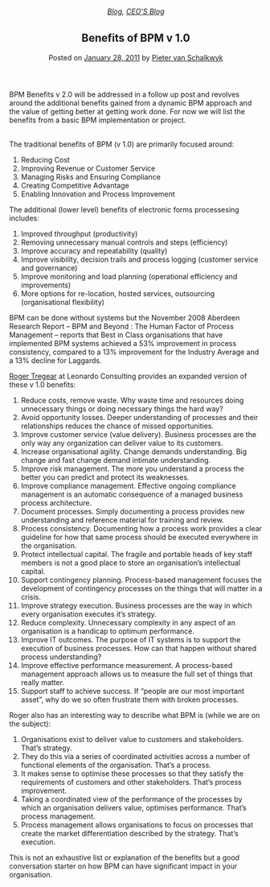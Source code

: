 
<article class="post-241 post type-post status-publish format-standard has-post-thumbnail hentry category-blog category-pieter-blog tag-bpm" id="post-241">
<div class="article-inner">
<header class="entry-header">
<div class="entry-header-text entry-header-text-top text-center">
<h6 class="entry-category is-xsmall"><a href="https://xmpro.com/category/blog/" rel="category tag">Blog</a>, <a href="https://xmpro.com/category/blog/pieter-blog/" rel="category tag">CEO'S Blog</a></h6><h1 class="entry-title">Benefits of BPM v 1.0</h1><div class="entry-divider is-divider small"></div>
<div class="entry-meta uppercase is-xsmall">
<span class="posted-on">Posted on <a href="https://xmpro.com/benefits-of-bpm-v-1-0/" rel="bookmark"><time class="entry-date published" datetime="2011-01-28T05:59:16+00:00">January 28, 2011</time></a></span> <span class="byline">by <span class="meta-author vcard"><a class="url fn n" href="https://xmpro.com/author/pietervs/">Pieter van Schalkwyk</a></span></span> </div>
</div>
</header>
<div class="entry-content single-page">
<p>BPM Benefits v 2.0 will be addressed in a follow up post and revolves around the additional benefits gained from a dynamic BPM approach and the value of getting better at getting work done. For now we will list the benefits from a basic BPM implementation or project.</p>
<p> <br/>
The traditional benefits of BPM (v 1.0) are primarily focused around:</p>
<ol>
<li>Reducing Cost</li>
<li>Improving Revenue or Customer Service</li>
<li>Managing Risks and Ensuring Compliance</li>
<li>Creating Competitive Advantage</li>
<li>Enabling Innovation and Process Improvement</li>
</ol>
<p>The additional (lower level) benefits of electronic forms processesing includes:</p>
<ol>
<li>Improved throughput (productivity)</li>
<li>Removing unnecessary manual controls and steps (efficiency)</li>
<li>Improve accuracy and repeatability (quality)</li>
<li>Improve visibility, decision trails and process logging (customer service and governance)</li>
<li>Improve monitoring and load planning (operational efficiency and improvements)</li>
<li>More options for re-location, hosted services, outsourcing (organisational flexibility)</li>
</ol>
<p>BPM can be done without systems but the November 2008 Aberdeen Research Report – BPM and Beyond : The Human Factor of Process Management – reports that Best in Class organisations that have implemented BPM systems achieved a 53% improvement in process consistency, compared to a 13% improvement for the Industry Average and a 13% decline for Laggards.</p>
<p><a href="http://au.linkedin.com/in/rogertregear" rel="noopener noreferrer" target="_blank">Roger Tregear</a> at Leonardo Consulting provides an expanded version of these v 1.0 benefits:</p>
<ol>
<li>Reduce costs, remove waste. Why waste time and resources doing unnecessary things or doing necessary things the hard way?</li>
<li>Avoid opportunity losses. Deeper understanding of processes and their relationships reduces the chance of missed opportunities.</li>
<li>Improve customer service (value delivery). Business processes are the only way any organization can deliver value to its customers.</li>
<li>Increase organisational agility. Change demands understanding. Big change and fast change demand intimate understanding.</li>
<li>Improve risk management. The more you understand a process the better you can predict and protect its weaknesses.</li>
<li>Improve compliance management. Effective ongoing compliance management is an automatic consequence of a managed business process architecture.</li>
<li>Document processes. Simply documenting a process provides new understanding and reference material for training and review.</li>
<li>Process consistency. Documenting how a process work provides a clear guideline for how that same process should be executed everywhere in the organisation.</li>
<li>Protect intellectual capital. The fragile and portable heads of key staff members is not a good place to store an organisation’s intellectual capital.</li>
<li>Support contingency planning. Process-based management focuses the development of contingency processes on the things that will matter in a crisis.</li>
<li>Improve strategy execution. Business processes are the way in which every organisation executes it’s strategy.</li>
<li>Reduce complexity. Unnecessary complexity in any aspect of an organisation is a handicap to optimum performance.</li>
<li>Improve IT outcomes. The purpose of IT systems is to support the execution of business processes. How can that happen without shared process understanding?</li>
<li>Improve effective performance measurement. A process-based management approach allows us to measure the full set of things that really matter.</li>
<li>Support staff to achieve success. If “people are our most important asset”, why do we so often frustrate them with broken processes.</li>
</ol>
<p>Roger also has an interesting way to describe what BPM is (while we are on the subject):</p>
<ol>
<li>Organisations exist to deliver value to customers and stakeholders. That’s strategy.</li>
<li>They do this via a series of coordinated activities across a number of functional elements of the organisation. That’s a process.</li>
<li>It makes sense to optimise these processes so that they satisfy the requirements of customers and other stakeholders. That’s process improvement.</li>
<li>Taking a coordinated view of the performance of the processes by which an organisation delivers value, optimises performance. That’s process management.</li>
<li>Process management allows organisations to focus on processes that create the market differentiation described by the strategy. That’s execution.</li>
</ol>
<p>This is not an exhaustive list or explanation of the benefits but a good conversation starter on how BPM can have significant impact in your organisation.</p>
<div class="blog-share text-center"><div class="is-divider medium"></div><div class="social-icons share-icons share-row relative"><a aria-label="Share on WhatsApp" class="icon button circle is-outline tooltip whatsapp show-for-medium" data-action="share/whatsapp/share" href="whatsapp://send?text=Benefits%20of%20BPM%20v%201.0 - https://xmpro.com/benefits-of-bpm-v-1-0/" title="Share on WhatsApp"><i class="icon-whatsapp"></i></a><a aria-label="Share on Facebook" class="icon button circle is-outline tooltip facebook" data-label="Facebook" href="https://www.facebook.com/sharer.php?u=https://xmpro.com/benefits-of-bpm-v-1-0/" onclick="window.open(this.href,this.title,'width=500,height=500,top=300px,left=300px'); return false;" rel="noopener nofollow" target="_blank" title="Share on Facebook"><i class="icon-facebook"></i></a><a aria-label="Share on Twitter" class="icon button circle is-outline tooltip twitter" href="https://twitter.com/share?url=https://xmpro.com/benefits-of-bpm-v-1-0/" onclick="window.open(this.href,this.title,'width=500,height=500,top=300px,left=300px'); return false;" rel="noopener nofollow" target="_blank" title="Share on Twitter"><i class="icon-twitter"></i></a><a aria-label="Email to a Friend" class="icon button circle is-outline tooltip email" href="/cdn-cgi/l/email-protection#3f004c4a5d555a5c4b027d5a515a59564b4c1a0d0f50591a0d0f7d6f721a0d0f491a0d0f0e110f195d505b46027c575a5c541a0d0f4b57564c1a0d0f504a4b1a0c7e1a0d0f574b4b4f4c1a0c7e1a0d791a0d7947524f4d50115c50521a0d795d5a515a59564b4c125059125d4f521249120e120f1a0d79" rel="nofollow" title="Email to a Friend"><i class="icon-envelop"></i></a><a aria-label="Pin on Pinterest" class="icon button circle is-outline tooltip pinterest" href="https://pinterest.com/pin/create/button?url=https://xmpro.com/benefits-of-bpm-v-1-0/&amp;media=https://xmpro.com/wp-content/uploads/2010/05/XMPro-Icon-1024x1024.png&amp;description=Benefits%20of%20BPM%20v%201.0" onclick="window.open(this.href,this.title,'width=500,height=500,top=300px,left=300px'); return false;" rel="noopener nofollow" target="_blank" title="Pin on Pinterest"><i class="icon-pinterest"></i></a><a aria-label="Share on LinkedIn" class="icon button circle is-outline tooltip linkedin" href="https://www.linkedin.com/shareArticle?mini=true&amp;url=https://xmpro.com/benefits-of-bpm-v-1-0/&amp;title=Benefits%20of%20BPM%20v%201.0" onclick="window.open(this.href,this.title,'width=500,height=500,top=300px,left=300px'); return false;" rel="noopener nofollow" target="_blank" title="Share on LinkedIn"><i class="icon-linkedin"></i></a></div></div></div>
<nav class="navigation-post" id="nav-below" role="navigation">
<div class="flex-row next-prev-nav bt bb">
<div class="flex-col flex-grow nav-prev text-left">

</div>

</div>
</nav>
</div>
</article>
<div class="comments-area" id="comments">
</div>

